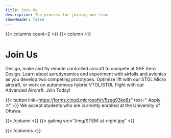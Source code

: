 ```yaml
---
title: Join Us
description: The process for joining our team
showHeader: false
---
```


{{< columns count=2 >}}
{{< column >}}
# Join Us

Design, make and fly remote controlled aircraft to compete at SAE Aero Design. Learn about aerodynamics and experiment with airfoils and avionics as you develop two competing prototypes. Optimize lift with our STOL Micro aircraft, or work on autonomous hybrid VTOL/STOL flight with our Advanced Aircraft. Join Today!
 
 {{< button link=https://forms.cloud.microsoft/r/5zeg93ke8z" text=" Apply ↗" >}} 
We accept students who are currently enrolled at the University of Ottawa.

{{< /column >}}
{{< galimg src="/img/STEM-at-night.jpg" >}}

{{< /columns >}}

